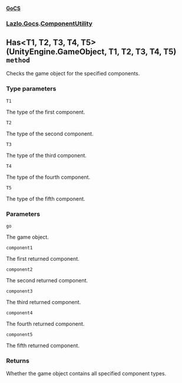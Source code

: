 #### [GoCS](./GoCS.md 'GoCS')
### [Lazlo.Gocs](./GoCS.md#Lazlo-Gocs 'Lazlo.Gocs').[ComponentUtility](./Lazlo-Gocs-ComponentUtility.md 'Lazlo.Gocs.ComponentUtility')
## Has&lt;T1, T2, T3, T4, T5&gt;(UnityEngine.GameObject, T1, T2, T3, T4, T5) `method`
Checks the game object for the specified components.
### Type parameters

<a name='Lazlo-Gocs-ComponentUtility-Has-T1-_T2-_T3-_T4-_T5-(UnityEngine-GameObject-_T1-_T2-_T3-_T4-_T5)-T1'></a>
`T1`

The type of the first component.

<a name='Lazlo-Gocs-ComponentUtility-Has-T1-_T2-_T3-_T4-_T5-(UnityEngine-GameObject-_T1-_T2-_T3-_T4-_T5)-T2'></a>
`T2`

The type of the second component.

<a name='Lazlo-Gocs-ComponentUtility-Has-T1-_T2-_T3-_T4-_T5-(UnityEngine-GameObject-_T1-_T2-_T3-_T4-_T5)-T3'></a>
`T3`

The type of the third component.

<a name='Lazlo-Gocs-ComponentUtility-Has-T1-_T2-_T3-_T4-_T5-(UnityEngine-GameObject-_T1-_T2-_T3-_T4-_T5)-T4'></a>
`T4`

The type of the fourth component.

<a name='Lazlo-Gocs-ComponentUtility-Has-T1-_T2-_T3-_T4-_T5-(UnityEngine-GameObject-_T1-_T2-_T3-_T4-_T5)-T5'></a>
`T5`

The type of the fifth component.
### Parameters

<a name='Lazlo-Gocs-ComponentUtility-Has-T1-_T2-_T3-_T4-_T5-(UnityEngine-GameObject-_T1-_T2-_T3-_T4-_T5)-go'></a>
`go`

The game object.

<a name='Lazlo-Gocs-ComponentUtility-Has-T1-_T2-_T3-_T4-_T5-(UnityEngine-GameObject-_T1-_T2-_T3-_T4-_T5)-component1'></a>
`component1`

The first returned component.

<a name='Lazlo-Gocs-ComponentUtility-Has-T1-_T2-_T3-_T4-_T5-(UnityEngine-GameObject-_T1-_T2-_T3-_T4-_T5)-component2'></a>
`component2`

The second returned component.

<a name='Lazlo-Gocs-ComponentUtility-Has-T1-_T2-_T3-_T4-_T5-(UnityEngine-GameObject-_T1-_T2-_T3-_T4-_T5)-component3'></a>
`component3`

The third returned component.

<a name='Lazlo-Gocs-ComponentUtility-Has-T1-_T2-_T3-_T4-_T5-(UnityEngine-GameObject-_T1-_T2-_T3-_T4-_T5)-component4'></a>
`component4`

The fourth returned component.

<a name='Lazlo-Gocs-ComponentUtility-Has-T1-_T2-_T3-_T4-_T5-(UnityEngine-GameObject-_T1-_T2-_T3-_T4-_T5)-component5'></a>
`component5`

The fifth returned component.
### Returns
Whether the game object contains all specified component types.
